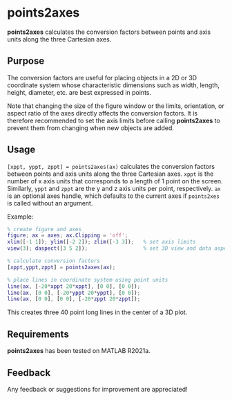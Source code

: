 # points2axes

**points2axes** calculates the conversion factors between points and axis units along the three Cartesian axes.

## Purpose

The conversion factors are useful for placing objects in a 2D or 3D coordinate system whose characteristic dimensions such as width, length, height, diameter, etc. are best expressed in points.

Note that changing the size of the figure window or the limits, orientation, or aspect ratio of the axes directly affects the conversion factors. It is therefore recommended to set the axis limits before calling **points2axes** to prevent them from changing when new objects are added.

## Usage

`[xppt, yppt, zppt] = points2axes(ax)` calculates the conversion factors between points and axis units along the three Cartesian axes. `xppt` is the number of x axis units that corresponds to a length of 1 point on the screen. Similarly, `yppt` and `zppt` are the y and z axis units per point, respectively. `ax` is an optional axes handle, which defaults to the current axes if `points2xes` is called without an argument.

Example:

```matlab
% create figure and axes
figure; ax = axes; ax.Clipping = 'off';
xlim([-1 1]); ylim([-2 2]); zlim([-3 3]);   % set axis limits
view(3); daspect([3 5 2]);                  % set 3D view and data aspect ratio

% calculate conversion factors
[xppt,yppt,zppt] = points2axes(ax);

% place lines in coordinate system using point units
line(ax, [-20*xppt 20*xppt], [0 0], [0 0]);
line(ax, [0 0], [-20*yppt 20*yppt], [0 0]);
line(ax, [0 0], [0 0], [-20*zppt 20*zppt]);
```
This creates three 40 point long lines in the center of a 3D plot.

## Requirements

**points2axes** has been tested on MATLAB R2021a.

## Feedback

Any feedback or suggestions for improvement are appreciated!
